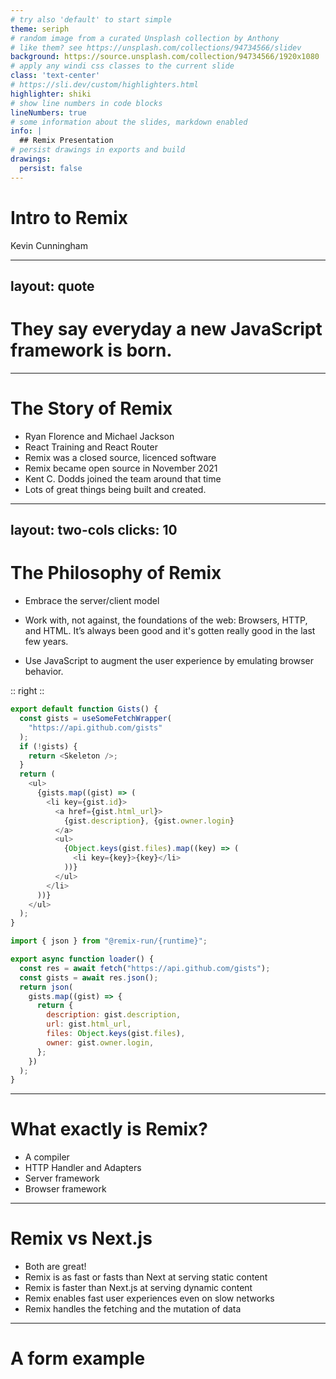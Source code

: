 ```yaml
---
# try also 'default' to start simple
theme: seriph
# random image from a curated Unsplash collection by Anthony
# like them? see https://unsplash.com/collections/94734566/slidev
background: https://source.unsplash.com/collection/94734566/1920x1080
# apply any windi css classes to the current slide
class: 'text-center'
# https://sli.dev/custom/highlighters.html
highlighter: shiki
# show line numbers in code blocks
lineNumbers: true
# some information about the slides, markdown enabled
info: |
  ## Remix Presentation
# persist drawings in exports and build
drawings:
  persist: false
---
```


# Intro to Remix

Kevin Cunningham

---
layout: quote
---

# They say everyday a new JavaScript framework is born.

---

# The Story of Remix

<v-clicks>

- Ryan Florence and Michael Jackson
- React Training and React Router
- Remix was a closed source, licenced software
- Remix became open source in November 2021
- Kent C. Dodds joined the team around that time 
- Lots of great things being built and created.


</v-clicks>

---
layout: two-cols
clicks: 10
---

# The Philosophy of Remix

<p></p>

<p v-click="1">

- Embrace the server/client model

</p>

<p v-click="3">

- Work with, not against, the foundations of the web: Browsers, HTTP, and HTML. It’s always been good and it's gotten really good in the last few years.

</p>  

<p v-click="4">

- Use JavaScript to augment the user experience by emulating browser behavior.

</p>


:: right ::

<div v-if="$slidev.nav.clicks === 2">

```js
export default function Gists() {
  const gists = useSomeFetchWrapper(
    "https://api.github.com/gists"
  );
  if (!gists) {
    return <Skeleton />;
  }
  return (
    <ul>
      {gists.map((gist) => (
        <li key={gist.id}>
          <a href={gist.html_url}>
            {gist.description}, {gist.owner.login}
          </a>
          <ul>
            {Object.keys(gist.files).map((key) => (
              <li key={key}>{key}</li>
            ))}
          </ul>
        </li>
      ))}
    </ul>
  );
}
```

</div>

<div v-if="$slidev.nav.clicks === 3">

```js
import { json } from "@remix-run/{runtime}";

export async function loader() {
  const res = await fetch("https://api.github.com/gists");
  const gists = await res.json();
  return json(
    gists.map((gist) => {
      return {
        description: gist.description,
        url: gist.html_url,
        files: Object.keys(gist.files),
        owner: gist.owner.login,
      };
    })
  );
}
```

</div>

---

# What exactly is Remix?

<v-clicks>

- A compiler
- HTTP Handler and Adapters
- Server framework
- Browser framework

</v-clicks>

---

# Remix vs Next.js

<v-clicks>

- Both are great!
- Remix is as fast or fasts than Next at serving static content
- Remix is faster than Next.js at serving dynamic content
- Remix enables fast user experiences even on slow networks
- Remix handles the fetching and the mutation of data

</v-clicks>

---

# A form example
